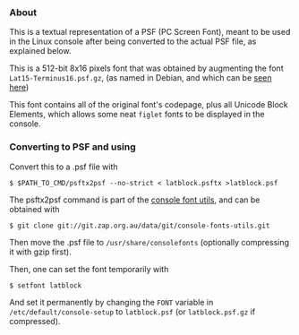 ### About

This is a textual representation of a PSF (PC Screen Font),
meant to be used in the Linux console after being converted
to the actual PSF file, as explained below.

This is a 512-bit 8x16 pixels font that was obtained by
augmenting the font `Lat15-Terminus16.psf.gz`,
(as named in Debian, and which can be [seen here][lat15-terminus16-screenshot])

This font contains all of the original font's codepage, plus
all Unicode Block Elements, which allows some neat `figlet` fonts
to be displayed in the console.

### Converting to PSF and using

Convert this to a .psf file with
```
$ $PATH_TO_CMD/psftx2psf --no-strict < latblock.psftx >latblock.psf
```

The psftx2psf command is part of the
[console font utils][console-font-utils-page],
and can be obtained with
```
$ git clone git://git.zap.org.au/data/git/console-fonts-utils.git
```

Then move the .psf file to `/usr/share/consolefonts`
(optionally compressing it with gzip first).

Then, one can set the font temporarily with

```
$ setfont latblock
```

And set it permanently by changing the `FONT` variable in
`/etc/default/console-setup` to `latblock.psf`
(or `latblock.psf.gz` if compressed).

[console-font-utils-page]: https://www.zap.org.au/projects/console-fonts-utils/
[lat15-terminus16-screenshot]: https://www.zap.org.au/projects/console-fonts-distributed/psftx-debian-10.5/Lat15-Terminus16.psf.png
